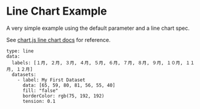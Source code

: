 # Line Chart Example

A very simple example using the default parameter and a line chart spec.

See [chart.js line chart docs](https://www.chartjs.org/docs/latest/charts/line.html) for reference.

```chart
type: line
data:  
  labels: [１月, ２月, ３月, ４月, ５月, ６月, ７月, ８月, ９月, １０月, １１月, １２月]
  datasets: 
    - label: My First Dataset
      data: [65, 59, 80, 81, 56, 55, 40]
      fill: "false"
      borderColor: rgb(75, 192, 192)
      tension: 0.1
```
